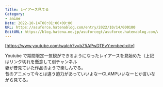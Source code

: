 ```yaml
---
Title: レイアース見てる
Category:
- anime
Date: 2022-10-14T00:01:00+09:00
URL: https://asuforce.hatenablog.com/entry/2022/10/14/000100
EditURL: https://blog.hatena.ne.jp/asuforcegt/asuforce.hatenablog.com/atom/entry/4207112889927337772
---
```


[https://www.youtube.com/watch?v=bZ5APwDTEvY:embed:cite]

Youtube で期間限定一気観ができるようになったレイアースを見始めた（上記はリンク切れを懸念して別チャンネル  
妻が昔見ていた作品のようで楽しんでる。  
昔のアニメって今とは違う迫力があっていいよなーCLAMPいいなーとか言いながら見てる。
